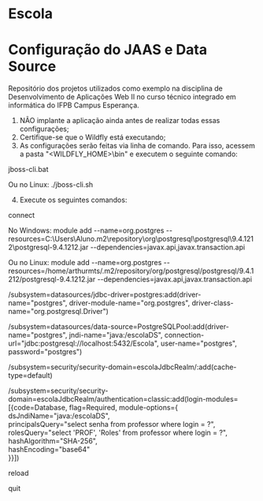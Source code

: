 # Escola
# Configuração do JAAS e Data Source
Repositório dos projetos utilizados como exemplo na disciplina de Desenvolvimento de Aplicações Web II no curso técnico integrado em informática do IFPB Campus Esperança.

1. NÃO implante a aplicação ainda antes de realizar todas essas configurações;
2. Certifique-se que o Wildfly está executando;
3. As configurações serão feitas via linha de comando. Para isso, acessem a pasta "<WILDFLY_HOME>\bin" e executem o seguinte comando:

jboss-cli.bat

Ou no Linux:
./jboss-cli.sh

4. Execute os seguintes comandos:

connect

No Windows:
module add --name=org.postgres --resources=C:\Users\Aluno\.m2\repository\org\postgresql\postgresql\9.4.1212\postgresql-9.4.1212.jar --dependencies=javax.api,javax.transaction.api


Ou no Linux:
module add --name=org.postgres --resources=/home/arthurmts/.m2/repository/org/postgresql/postgresql/9.4.1212/postgresql-9.4.1212.jar --dependencies=javax.api,javax.transaction.api


/subsystem=datasources/jdbc-driver=postgres:add(driver-name="postgres", driver-module-name="org.postgres", driver-class-name="org.postgresql.Driver")

/subsystem=datasources/data-source=PostgreSQLPool:add(driver-name="postgres", jndi-name="java:/escolaDS", connection-url="jdbc:postgresql://localhost:5432/Escola", user-name="postgres", password="postgres")

/subsystem=security/security-domain=escolaJdbcRealm/:add(cache-type=default)

/subsystem=security/security-domain=escolaJdbcRealm/authentication=classic:add(login-modules=[{code=Database, flag=Required, module-options={ \
    dsJndiName="java:/escolaDS", \
    principalsQuery="select senha from professor where login = ?", \
    rolesQuery="select 'PROF', 'Roles' from professor where login = ?", \
    hashAlgorithm="SHA-256", \
    hashEncoding="base64" \
}}])

reload

quit
